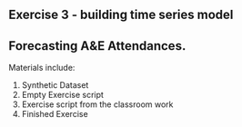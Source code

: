 ## Exercise 3 - building time series model

## Forecasting A&E Attendances. 

Materials include:
1. Synthetic Dataset
2. Empty Exercise script
3. Exercise script from the classroom work
4. Finished Exercise
